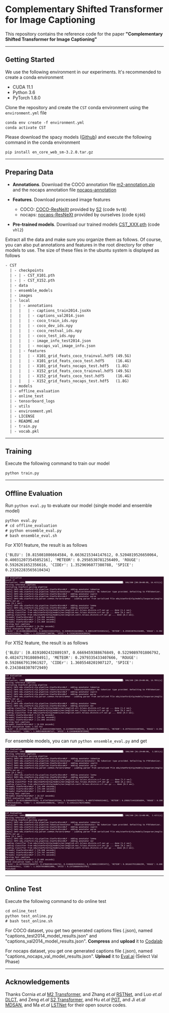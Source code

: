 # Complementary Shifted Transformer for Image Captioning
This repository contains the reference code for the paper **"Complementary Shifted Transformer for Image Captioning"**

***
## Getting Started
We use the following environment in our experiments. It's recommended to create a conda environment

+ CUDA 11.1
+ Python 3.6
+ PyTorch 1.8.0

Clone the repository and create the `CST` conda environment using the `environment.yml` file
```
conda env create -f environment.yml
conda activate CST
```

Please download the spacy models ([Github](https://github.com/explosion/spacy-models/releases/download/en_core_web_sm-3.2.0/en_core_web_sm-3.2.0.tar.gz)) and execute the following command in the conda environment
```commandline
pip install en_core_web_sm-3.2.0.tar.gz
```

***
## Preparing Data

* **Annotations**. Download the COCO annotation file [m2-annotation.zip](https://ailb-web.ing.unimore.it/publicfiles/drive/meshed-memory-transformer/annotations.zip) and the nocaps annotation file [nocaps-annotation](https://s3.amazonaws.com/nocaps/nocaps_val_image_info.json)
  
* **Features**. Download processed image features 
  - COCO: [COCO-ResNeXt](https://pan.baidu.com/s/1avz9zaQ7c36XfVFK3ZZZ5w) provided by [S2](https://github.com/zchoi/S2-Transformer) (code `9vtB`)
  - nocaps: [nocaps-ResNeXt](https://pan.baidu.com/s/1vox4f0CPSEDAFINYr1rLaQ) provided by ourselves (code `6j66`)

* **Pre-trained models**. Download our trained models [CST_XXX.pth](https://pan.baidu.com/s/1mY50Sm_4pBHD47BmlqX44g) (code `vhl2`)

Extract all the data and make sure you organize them as follows. Of course, you can also put annotations and features in the root directory for other models to use. The size of these files in the ubuntu system is displayed as follows


```
- CST
  | - checkpoints
  | - | - CST_X101.pth
  | - | - CST_X152.pth
  | - data
  | - ensemble_models
  | - images
  | - local
  |   | - annotations
  |   |   | - captions_train2014.jsoXn
  |   |   | - captions_val2014.json
  |   |   | - coco_train_ids.npy
  |   |   | - coco_dev_ids.npy
  |   |   | - coco_restval_ids.npy
  |   |   | - coco_test_ids.npy
  |   |   | - image_info_test2014.json
  |   |   | - nocaps_val_image_info.json
  |   | - features
  |   |   | - X101_grid_feats_coco_trainval.hdf5 (49.5G)
  |   |   | - X101_grid_feats_coco_test.hdf5     (16.4G)
  |   |   | - X101_grid_feats_nocaps_test.hdf5   (1.8G)
  |   |   | - X152_grid_feats_coco_trainval.hdf5 (49.5G)
  |   |   | - X152_grid_feats_coco_test.hdf5     (16.4G)
  |   |   | - X152_grid_feats_nocaps_test.hdf5   (1.8G)
  | - models
  | - offline_evaluation
  | - online_test
  | - tensorboard_logs
  | - utils
  | - environment.yml
  | - LICENSE
  | - README.md
  | - train.py
  | - vocab.pkl
```

***
## Training

Execute the following command to train our model
```
python train.py
```

***
## Offline Evaluation
Run `python eval.py` to evaluate our model (single model and ensemble model)


```
python eval.py
# cd offline_evaluation
# python ensemble_eval.py
# bash ensemble_eval.sh
```

For X101 feature, the result is as follows
```
{'BLEU': [0.815081086664584, 0.6636215344147612, 0.5204819526650064, 0.40031207354505216], 'METEOR': 0.2958530781256409, 'ROUGE': 0.5926261652356616, 'CIDEr': 1.3529696077380788, 'SPICE': 0.23262283565610434}
```
![](./images/single_model_X101.png)

For X152 feature, the result is as follows
```
{'BLEU': [0.8191002432889197, 0.6669459388676849, 0.5229089701806792, 0.4024717018089491], 'METEOR': 0.2979335433407666, 'ROUGE': 0.5928667913961927, 'CIDEr': 1.3605548201907127, 'SPICE': 0.2343848307072949}
```
![](./images/single_model_X152.png)

For ensemble models, you can run `python ensemble_eval.py` and get 

![](./images/ensemble_models_X101.png)

![](./images/ensemble_models_X152.png)

***
## Online Test
Execute the following command to do online test 

```
cd online_test
python test_online.py
# bash test_online.sh
```

For COCO dataset, you get two generated captions files (.json), named "captions_test2014_model_results.json" and "captions_val2014_model_results.json". **Compress** and **upload** it to [Codalab](https://codalab.lisn.upsaclay.fr/competitions/7404)

For nocaps dataset, you get one generated captions file (.json), named "captions_nocaps_val_model_results.json". **Upload** it to [Eval.ai](https://eval.ai/web/challenges/challenge-page/355) (Select Val Phase)

***
## Acknowledgements
Thanks Cornia _et.al_ [M2 Transformer](https://github.com/aimagelab/meshed-memory-transformer), and
       Zhang _et.al_ [RSTNet](https://github.com/zhangxuying1004/RSTNet), and
       Luo _et.al_ [DLCT](https://github.com/luo3300612/image-captioning-DLCT), and
       Zeng _et.al_ [S2 Transformer](https://github.com/zchoi/S2-Transformer), and 
       Hu _et.al_ [PGT](https://github.com/donglongzi/PGT), and
       Ji _et.al_ [MDSAN](https://github.com/Young499/image-captioning-MDSANet), and
       Ma _et.al_ [LSTNet](https://github.com/xmu-xiaoma666/LSTNet) for their open source codes.
